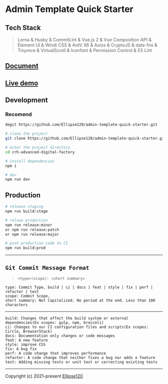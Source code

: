 # Admin Template Quick Starter

## Tech Stack

> Lerna & Husky & CommitLint & Vue.js 2 & Vue Composition API & Element UI & Windi CSS & AntV X6 & Axios & CryptoJS & date-fns & Tinymce & VirtualScroll & Iconfont & Permission Control & ES Lint

## [**Document**](https://admin-template-quick-starter-docs.vercel.app/)

## [**Live demo**](https://admin-template-quick-starter.vercel.app/)

## Development

### Recomend

```bash
degit https://github.com/Ellipse120/admin-template-quick-starter.git
```

```bash
# clone the project
git clone https://github.com/Ellipse120/admin-template-quick-starter.git

# enter the project directory
cd crh-advanced-digital-factory

# install dependencies
npm i

# dev
npm run dev
```

## Production

```bash
# release staging
npm run build:stage

# relase production
npm run release:minor
or npm run release:patch
or npm run release:major

# push production code to CI
npm run build:prod
```

---

## `Git Commit Message Format`

>  `<type>(scope): <short summary>`

```text
type: Commit Type, build | ci | docs | feat | style | fix | perf | refactor | test
scope: Commit Scope, 
short summary: Not Capitalized. No period at the end. Less than 100 characters
```

---

```text
build: Changes that affect the build system or external dependencies(Ex scopes: gulp, npm, broccoli)
ci: Changes to our CI configuration files and scripts(Ex scopes: Circle, BrowserStack)
docs: Documentation only changes or code messages
feat: A new feature
style: improve CSS
fix: A bug fix
perf: A code change that improves performance
refactor: A code change that neither fixes a bug nor adds a feature
test: Adding missing tests or unit test or correcting existing tests
```
---

Copyright (c) 2021-present [Ellipse120](ellipse120@gmail.com)
